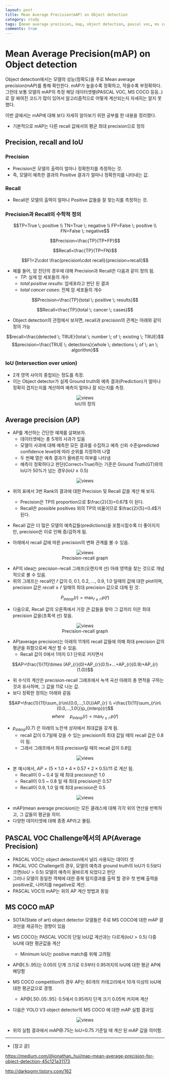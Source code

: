 ```yaml
---
layout: post
title: Mean Average Precision(mAP) on Object detection
category: study
tags: [mean average precision, map, object detection, pascal voc, ms coco]
comments: true
---
```


# Mean Average Precision(mAP) on Object detection

Object detection에서는 모델의 성능(정확도)을 주로 Mean average precision(mAP)를 통해 확인한다. mAP가 높을수록 정확하고, 작을수록 부정확하다.
그런데 보통 모델의 mAP의 측정 해당 데이터셋별(PASCAL VOC, MS COCO 등등..)로 잘 짜여진 코드가 많이 있어서 알고리즘적으로 어떻게 계산되는지 자세히는 알지 못했다.

이번 글에서는 mAP에 대해 보다 자세히 알아보기 위한 공부를 한 내용을 정리했다.

- 기본적으로 mAP는 다른 recall 값에서의 평균 최대 precision으로 정의

## Precision, recall and IoU

### Precision
- Precision은 모델의 출력이 얼마나 정확한지를 측정하는 것.
- 즉, 모델이 예측한 결과의 Positive 결과가 얼마나 정확한지를 나타내는 값.

### Recall
- Recall은 모델의 출력이 얼마나 Positive 값들을 잘 찾는지를 측정하는 것.

### Precision과 Recall의 수학적 정의

$$TP=True \; positive \\ TN=True \; negative \\ FP=False \; positive \\ FN=False \; negative$$

$$Precision=\frac{TP}{TP+FP}$$

$$Recall=\frac{TP}{TP+FN}$$

$$F1=2\cdot \frac{precision\cdot recall}{precision+recall}$$

- 예를 들어, 암 진단의 경우에 대해 Precision과 Recall은 다음과 같이 정의 됨.
  - $TP$: 실제 암 세포들의 개수
  - $total \; positive \; results$: 암세포라고 판단 된 결과
  - $total \; cancer \; cases$: 전체 암 세포들의 개수

$$Precision=\frac{TP}{total \; positive \; results}$$

$$Recall=\frac{TP}{total \; cancer \; cases}$$

- Object detection의 관점에서 보자면, recall과 precision의 관계는 아래와 같이 정의 가능

$$recall=\frac{detected \; TRUE}{total \; number \; of \; existing \; TRUE}$$
$$precision=\frac{TRUE \; detections}{whole \; detections \; of \; an \; algorithm}$$

### IoU (Intersection over union)
- 2개 영역 사이의 중첩되는 정도를 측정.
- 이는 Object detector가 실제 Ground truth와 예측 결과(Prediction)가 얼마나 정확히 겹치는지를 계산하여 예측이 얼마나 잘 되는지를 측정.

<center>
<figure>
<img src="/assets/post_img/study/2019-01-15-map/fig1.png" alt="views">
<figcaption>IoU의 정의</figcaption>
</figure>
</center>

## Average precision (AP)
- AP를 계산하는 간단한 예제를 살펴보자.
  - 데이터셋에는 총 5개의 사과가 있음
  - 모델이 사과에 대해 예측한 모든 결과를 수집하고 예측 신뢰 수준(predicted confidence level)에 따라 순위를 지정하여 나열
  - 두 번째 열은 예측 결과가 올바른지 여부를 나타냄
  - 예측이 정확하다고 판단(Correct=True)하는 기준은 Ground Truth(GT)와의 IoU가 50%가 넘는 경우($IoU\geq 0.5$)

<center>
<figure>
<img src="/assets/post_img/study/2019-01-15-map/fig2.png" alt="views">
</figure>
</center>

- 위의 표에서 3번 Rank의 결과에 대한 Precision 및 Recall 값을 계산 해 보자.
  - Precision은 TP의 proportion으로 $\frac{2}{3}=0.67$ 이 된다.
  - Recall은 possible positives 외의 TP의 비율이므로 $\frac{2}{5}=0.4$가 된다.
  
- Recall 값은 더 많은 모델의 예측값들(predictions)을 포함시킬수록 더 좋아지지만, precision은 이로 인해 증/감하게 됨.
- 아래에서 recall 값에 따른 precision의 변화 관계를 볼 수 있음.

<center>
<figure>
<img src="/assets/post_img/study/2019-01-15-map/fig3.png" alt="views">
<figcaption>Precision-recall graph</figcaption>
</figure>
</center>

- AP의 idea는 precision-recall 그래프(오랜지색 선) 아래 영역을 찾는 것으로 개념적으로 볼 수 있음.
- 위의 그래프는 recall인 $\hat{r}$ 값이 0, 0.1, 0.2, ..., 0.9, 1.0 일때의 값에 대한 plot이며, precision 값은 $recall \geq \hat{r}$ 일때의 최대 precision 값으로 대체 된 것.

$$P_{interp}(r)= \max_{\tilde{r}\geq r}\, p(\tilde{r})$$

- 다음으로, Recall 값의 오른쪽에서 가장 큰 값들을 찾아 그 값끼리 이은 최대 precision 값을(초록색 선) 찾음.

<center>
<figure>
<img src="/assets/post_img/study/2019-01-15-map/fig4.png" alt="views">
<figcaption>Precision-recall graph</figcaption>
</figure>
</center>

- AP(average precision)는 아래의 11개의 recall 값들에 의해 최대 precision 값의 평균을 취함으로써 계산 할 수 있음.
  - Recall 값이 0에서 1까지 0.1 단위로 커지면서

$$AP=\frac{1}{11}\times (AP_{r}(0)+AP_{r}(0.1)+...+AP_{r}(0.9)+AP_{r}(1.0))$$

- 위 수식의 계산은 precision-recall 그래프에서 녹색 곡선 아래의 총 면적을 구하는 것과 유사하며, 그 값을 11로 나눈 값.
- 보다 정확한 정의는 아래와 같음

$$AP=\frac{1}{11}\sum_{r\in\{0.0,...,1.0\}}AP_{r} \\ =\frac{1}{11}\sum_{r\in\{0.0,...,1.0\}}p_{interp}(r)$$
$$where \quad p_{interp}(r)=\max_{\tilde{r}\geq r}\, p(\tilde{r})$$

- $p_{interp}(0.7)$ 은 아래의 노란색 상자에서 최대값을 갖게 됨.
  - recall 값이 0.7일때 갖을 수 있는 precision의 최대 값일 때의 recall 값은 0.8이 됨.
  - 그래서 그래프에서 최대 precision일 때의 recall 값이 0.8임

<center>
<figure>
<img src="/assets/post_img/study/2019-01-15-map/fig5.jpeg" alt="views">
</figure>
</center>

- 본 예시에서, $AP=(5\times 1.0 + 4\times 0.57+2\times 0.5)/11$ 로 계산 됨.
  - Recall이 0 ~ 0.4 일 때 최대 precision은 1.0 
  - Recall이 0.5 ~ 0.8 일 때 최대 precision은 0.57
  - Recall이 0.9, 1.0 일 때 최대 precision은 0.5

<center>
<figure>
<img src="/assets/post_img/study/2019-01-15-map/fig6.jpeg" alt="views">
</figure>
</center>

- mAP(mean average precision)는 모든 클래스에 대해 각각 위의 연산을 반복하고, 그 값들의 평균을 의미.
- 다양한 데이터셋에 대해 종종 AP라고 불림.

## PASCAL VOC Challenge에서의 AP(Average Precision)
- PASCAL VOC는 object detection에서 널리 사용되는 데이터 셋
- PACAL VOC Challenge의 경우, 모델의 예측과 ground truth의 IoU가 0.5보다 크면($IoU>0.5$) 모델의 예측이 올바르게 되었다고 판단
- 그러나 모델이 동일한 객체에 대한 중복 탐지결과를 출력 할 경우 첫 번째 출력을 positive로, 나머지를 negative로 계산.
- PASCAL VOC의 mAP는 위의 AP 계산 방법과 동일

## MS COCO mAP
- SOTA(State of art) object detector 모델들은 주로 MS COCO에 대한 mAP 결과만을 제공하는 경향이 있음
- MS COCO는 PASCAL VOC의 단일 IoU값 계산과는 다르게($IoU>0.5$) 다중 IoU에 대한 평균값을 계산
  - Minimum IoU는 positive match를 위해 고려됨
- AP@[.5:.95]는 0.05의 단계 크기로 0.5부터 0.95까지의 IoU에 대한 평균 AP에 해당함
- MS COCO competition의 경우 AP는 80개의 카테고리에서 10개 이상의 IoU에 대한 평균값으로 경쟁.
  - AP@[.50:.05:.95]: 0.5에서 0.95까지 단계 크기 0.05씩 커지며 계산

- 다음은 YOLO V3 object detector의 MS COCO 에 대한 mAP 실험 결과임

<center>
<figure>
<img src="/assets/post_img/study/2019-01-15-map/fig7.png" alt="views">
</figure>
</center>

- 위의 실험 결과에서 mAP@.75는 IoU=0.75 기준일 때 계산 된 mAP 값을 의미함.








---
- [참고 글]

https://medium.com/@jonathan_hui/map-mean-average-precision-for-object-detection-45c121a31173

http://darkpgmr.tistory.com/162
